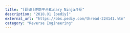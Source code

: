 ```yaml
---
title: "[翻译]逆向平台Binary Ninja介绍"
description: "2018.01 [pediy]"
external_url: "https://bbs.pediy.com/thread-224141.htm"
category: "Reverse Engineering"
---
```

